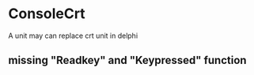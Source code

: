 # ConsoleCrt
A unit may can replace crt unit in delphi
## missing "Readkey" and "Keypressed" function
